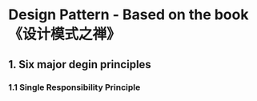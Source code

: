 # Design Pattern - Based on the book 《设计模式之禅》

## 1. Six major degin principles

### 1.1 Single Responsibility Principle


